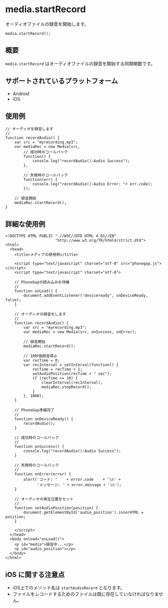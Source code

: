 media.startRecord
=================

オーディオファイルの録音を開始します。


    media.startRecord();


概要
-----------
 `media.startRecord` はオーディオファイルの録音を開始する同期関数です。


サポートされているプラットフォーム
-------------------

- Android
- iOS
    
使用例
-------------

    // オーディオを録音します
    // 
    function recordAudio() {
        var src = "myrecording.mp3";
        var mediaRec = new Media(src,
            // 成功時のコールバック
            function() {
                console.log("recordAudio():Audio Success");
            },
            
            // 失敗時のコールバック
            function(err) {
                console.log("recordAudio():Audio Error: "+ err.code);
            });

        // 録音開始
        mediaRec.startRecord();
    }


詳細な使用例
------------

    <!DOCTYPE HTML PUBLIC "-//W3C//DTD HTML 4.01//EN"
                          "http://www.w3.org/TR/html4/strict.dtd">
    <html>
      <head>
        <title>メディアの使用例</title>

        <script type="text/javascript" charset="utf-8" src="phonegap.js"></script>
        <script type="text/javascript" charset="utf-8">

        // PhoneGapの読み込みを待機
        //
        function onLoad() {
            document.addEventListener("deviceready", onDeviceReady, false);
        }

        // オーディオの録音をします
        // 
        function recordAudio() {
            var src = "myrecording.mp3";
            var mediaRec = new Media(src, onSuccess, onError);

            // 録音開始
            mediaRec.startRecord();

            // 10秒後録音停止
            var recTime = 0;
            var recInterval = setInterval(function() {
                recTime = recTime + 1;
                setAudioPosition(recTime + " sec");
                if (recTime >= 10) {
                    clearInterval(recInterval);
                    mediaRec.stopRecord();
                }
            }, 1000);
        }

        // PhoneGap準備完了
        //
        function onDeviceReady() {
            recordAudio();
        }
    
        // 成功時のコールバック
        //
        function onSuccess() {
            console.log("recordAudio():Audio Success");
        }
    
        // 失敗時のコールバック
        //
        function onError(error) {
            alert('コード: '    + error.code    + '\n' + 
                  'メッセージ: ' + error.message + '\n');
        }

        // オーディオの再生位置をセット
        // 
        function setAudioPosition(position) {
            document.getElementById('audio_position').innerHTML = position;
        }

        </script>
      </head>
      <body onload="onLoad()">
        <p id="media">録音中...</p>
        <p id="audio_position"></p>
      </body>
    </html>


iOS に関する注意点
----------

- iOS上でのメソッド名は `startAudioRecord` となります。
- ファイルをレコードするためのファイルは既に存在していなければなりません。
